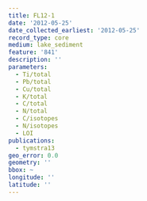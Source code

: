 ```yaml
---
title: FL12-1
date: '2012-05-25'
date_collected_earliest: '2012-05-25'
record_type: core
medium: lake_sediment
feature: '841'
description: ''
parameters:
  - Ti/total
  - Pb/total
  - Cu/total
  - K/total
  - C/total
  - N/total
  - C/isotopes
  - N/isotopes
  - LOI
publications:
  - tymstra13
geo_error: 0.0
geometry: ''
bbox: ~
longitude: ''
latitude: ''
---
```

